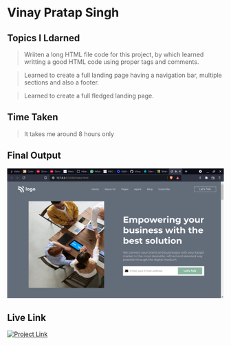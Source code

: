# **Vinay Pratap Singh** #

## **Topics I Ldarned** ##
>Wriiten a long HTML file code for this project, by which learned writting a good HTML code using proper tags and comments.

>Learned to create a full landing page having a navigation bar, multiple sections and also a footer.

>Learned to create a full fledged landing page.
 
## **Time Taken** ##
>It takes me around 8 hours only
## **Final Output** ##
![Final Output](./project%2012%20output.png)
## **Live Link** ##
<a href="https://live-class-project-12-harvi.netlify.app/" 
class="button big"><img alt="Project Link" src="https://img.shields.io/badge/Project%20Link-Live%20Project%2012-brightgreen"></a>